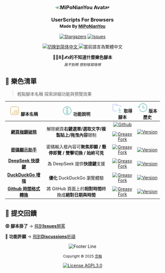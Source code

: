 <h3 align="center">
  <img src="https://avatars.githubusercontent.com/u/206128573?v=4" width="100" alt="MiPoNianYou Avatar" style="border-radius: 50%;"/><br/>
  <br/>
  <strong>UserScripts For Browsers</strong>
  <br/>
  <small>Made By <a href="https://github.com/MiPoNianYou/">MiPoNianYou</a></small>
</h3>

<p align="center">
  <a href="https://github.com/MiPoNianYou/UserScripts/stargazers"><img alt="Stargazers" src="https://img.shields.io/github/stars/MiPoNianYou/UserScripts?colorA=303446&colorB=babbf1&style=for-the-badge&logo=starship&logoColor=babbf1"></a>
  <a href="https://github.com/MiPoNianYou/UserScripts/issues"><img alt="Issues" src="https://img.shields.io/github/issues/MiPoNianYou/UserScripts?colorA=303446&colorB=ef9f76&style=for-the-badge&logo=bugsnag&logoColor=ef9f76"></a>
</p>

<p align="center">
  <a href="./README.md" title="切换到简体中文">
    <img src="https://img.shields.io/badge/语言-简体中文-51576d?colorA=303446&style=for-the-badge" alt="切换到简体中文">
  </a>
  <img src="https://img.shields.io/badge/語言-繁體中文-8caaee?colorA=303446&style=for-the-badge" alt="當前語言為繁體中文">
  <!-- <a href="./README-EN.md" title="Switch To English">
    <img src="https://img.shields.io/badge/Language-English-51576d?colorA=303446&style=for-the-badge" alt="Switch To English">
  </a> -->
</p>

<p align="center">
  <strong>🦐🐔8⃣️✍️的不知道什麼樂色腳本</strong>
  <br/>
  <small><i>我不到啊 想到啥寫啥唄</i></small>
</p>

## 💩 樂色清單

> 輕點腳本名稱 探索詳細功能與預覽效果

| ![JavaScript Icon](https://raw.githubusercontent.com/catppuccin/vscode-icons/refs/heads/main/icons/frappe/javascript.svg) 腳本名稱 | ![Readme Icon](https://raw.githubusercontent.com/catppuccin/vscode-icons/refs/heads/main/icons/frappe/readme.svg) 功能說明 | ![Download Icon](https://raw.githubusercontent.com/catppuccin/vscode-icons/refs/heads/main/icons/frappe/folder_download.svg) 取得腳本 | ![ChangeLog Icon](https://raw.githubusercontent.com/catppuccin/vscode-icons/refs/heads/main/icons/frappe/changelog.svg) 版本歷史 |
| :--: | :--: | :--: | :--: |
| [**網頁枷鎖破除**](./Descriptions/Universal-Web-Liberator-Description.md) | 解除網頁**右鍵選單/選取文字/複製貼上/拖曳內容**限制 | [![Github](https://img.shields.io/badge/Github-安装-ca9ee6?style=for-the-badge&logo=github&logoColor=ca9ee6&labelColor=303446)](https://raw.githubusercontent.com/MiPoNianYou/UserScripts/main/Scripts/Universal-Web-Liberator.user.js) </p> [![Greasy Fork](https://img.shields.io/badge/Greasy%20Fork-安裝-e5c890?style=for-the-badge&logo=tampermonkey&logoColor=e5c890&labelColor=303446)](https://update.greasyfork.org/scripts/532010/Universal%20Web%20Liberator.user.js) | [![Version](https://img.shields.io/badge/Version-V1.5.5-c6d0f5?style=for-the-badge&labelColor=303446)](./Changelogs/Universal-Web-Liberator-Changelog.md) |
| [**密碼顯示助手**](./Descriptions/Password-Revealer-Description.md) | 密碼輸入框內容可**聚焦即顯 / 懸停即覽 / 雙擊切換 / 始終可見** | [![Greasy Fork](https://img.shields.io/badge/Greasy%20Fork-安裝-e5c890?style=for-the-badge&logo=tampermonkey&logoColor=e5c890&labelColor=303446)](https://update.greasyfork.org/scripts/532524/Password%20Revealer.user.js) | [![Version](https://img.shields.io/badge/Version-V1.5.0-c6d0f5?style=for-the-badge&labelColor=303446)](./Changelogs/Password-Revealer-Changelog.md) |
| [**DeepSeek 快捷鍵**](./Descriptions/DeepSeek-Shortcuts-Description.md) | 為 DeepSeek 提供**快捷鍵**支援 | [![Greasy Fork](https://img.shields.io/badge/Greasy%20Fork-安裝-e5c890?style=for-the-badge&logo=tampermonkey&logoColor=e5c890&labelColor=303446)](https://update.greasyfork.org/scripts/532221/DeepSeek%20Shortcuts.user.js) | [![Version](https://img.shields.io/badge/Version-V1.6.0-c6d0f5?style=for-the-badge&labelColor=303446)](./Changelogs/DeepSeek-Shortcuts-Changelog.md) |
| [**DuckDuckGo 增強**](./Descriptions/DuckDuckGo-Enhancer-Description.md) | **優化** DuckDuckGo 瀏覽體驗 | [![Greasy Fork](https://img.shields.io/badge/Greasy%20Fork-安裝-e5c890?style=for-the-badge&logo=tampermonkey&logoColor=e5c890&labelColor=303446)](https://update.greasyfork.org/scripts/532614/DuckDuckGo%20Enhancer.user.js) | [![Version](https://img.shields.io/badge/Version-V1.4.0-c6d0f5?style=for-the-badge&labelColor=303446)](./Changelogs/DuckDuckGo-Enhancer-Changelog.md) |
| [**Github 時間格式轉換**](./Descriptions/Github-Time-Format-Converter-Description.md) | 將 GitHub 頁面上的**相對時間**轉換成**絕對日期與時間** | [![Greasy Fork](https://img.shields.io/badge/Greasy%20Fork-安裝-e5c890?style=for-the-badge&logo=tampermonkey&logoColor=e5c890&labelColor=303446)](https://update.greasyfork.org/scripts/533903/Github%20Time%20Format%20Converter.user.js) | [![Version](https://img.shields.io/badge/Version-V1.2.0-c6d0f5?style=for-the-badge&labelColor=303446)](./Changelogs/Github-Time-Format-Converter-Changelog.md) |

## 📮 提交回饋

**😡 腳本掛了** → [飛到**Issues**開罵](https://github.com/MiPoNianYou/UserScripts/issues)

**🌠 功能許願** → [飛到**Discussions**祈禱](https://github.com/MiPoNianYou/UserScripts/discussions)

<p align="center"><img src="https://raw.githubusercontent.com/catppuccin/catppuccin/main/assets/footers/gray0_ctp_on_line.svg?sanitize=true" alt="Footer Line" /></p>

<p align="center">
  <small>Copyright © 2025 <a href="https://github.com/MiPoNianYou" target="_blank">念柚</a></small>
</p>

<p align="center">
	<a href="./LICENSE"><img alt="License AGPL3.0" src="https://img.shields.io/static/v1.svg?style=for-the-badge&label=License&message=AGPL-3.0&logoColor=c6d0f5&colorA=303446&colorB=babbf1"/></a>
</p>
